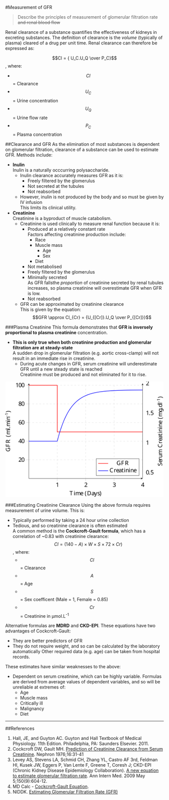 #Measurement of GFR
> Describe the principles of measurement of glomerular filtration rate ~~and renal blood flow~~

Renal clearance of a substance quantifies the effectiveness of kidneys in excreting substances. The definition of clearance is the *volume* (typically of plasma) cleared of a drug per unit time. Renal clearance can therefore be expressed as:

$$Cl = { U_C.U_Q \over P_C}$$, where:
* $$Cl$$ = Clearance
* $$U_C$$ = Urine concentration
* $$U_Q$$ = Urine flow rate
* $$P_C$$ = Plasma concentration

##Clearance and GFR
As the elimination of most substances is dependent on glomerular filtration, clearance of a substance can be used to estimate GFR. Methods include:
* **Inulin**  
Inulin is a naturally occcurring polysaccharide.
    * Inulin clearance accurately measures GFR as it is:
        * Freely filtered by the glomerulus
        * Not secreted at the tubules
        * Not reabsorbed
    * However, inulin is not produced by the body and so must be given by IV infusion  
    This limits its clinical utility.
* **Creatinine**  
Creatinine is a byproduct of muscle catabolism.
    * Creatinine is used clinically to measure renal function because it is:
        * Produced at a relatively constant rate  
        Factors affecting creatinine production include:
            * Race
            * Muscle mass
                * Age
                * Sex
            * Diet
        * Not metabolised
        * Freely filtered by the glomerulus
        * Minimally secreted  
        As GFR fallsthe *proportion* of creatinine secreted by renal tubules increases, so plasma creatinine will overestimate GFR when GFR is low.
        * Not reabsorbed
    * GFR can be approximated by creatinine clearance  
    This is given by the equation: $$GFR \approx Cl_{Cr} = {U_{[Cr]}.U_Q \over P_{[Cr]}}$$
    
    


###Plasma Creatinine
This formula demonstrates that **GFR is inversely proportional to plasma creatinine** concentration.
* **This is only true when both creatinine production and glomerular filtration are at steady-state**  
A sudden drop in glomerular filtration (e.g. aortic cross-clamp) will not result in an immediate rise in creatinine.
    * During acute changes in GFR, serum creatinine will underestimate GFR until a new steady state is reached  
    Creatinine must be produced and not eliminated for it to rise.


<img src="resources\gfr-vs-creatinine.svg">

###Estimating Creatinine Clearance
Using the above formula requires measurement of urine volume. This is:
* Typically performed by taking a 24 hour urine collection
* Tedious, and so creatinine clearance is often estimated  
A common method is the **Cockcroft-Gault formula**, which has a correlation of ~0.83 with creatinine clearance:  
$$Cl = (140-A) \times W  \times S  \times 72  \times Cr)$$, where:
    * $$Cl$$ = Clearance
    * $$A$$ = Age
    * $$S$$ = Sex coefficent (Male = 1, Female = 0.85)
    * $$Cr$$ = Creatinine in µmol.L<sup>-1</sup>

Alternative formulas are **MDRD** and **CKD-EPI**. These equations have two advantages of Cockcroft-Gault:
* They are better predictors of GFR
* They do not require weight, and so can be calculated by the laboratory automatically  Other required data (e.g. age) can be taken from hospital records.

These estimates have similar weaknesses to the above:
* Dependent on serum creatinine, which can be highly variable. Formulas are derived from average values of dependent variables, and so will be unreliable at extremes of:
    * Age
    * Muscle mass
    * Critically ill
    * Malignancy
    * Diet

---
##References
1. Hall, JE, and Guyton AC. Guyton and Hall Textbook of Medical Physiology. 11th Edition. Philadelphia, PA: Saunders Elsevier. 2011. 
2. Cockcroft DW, Gault MH. [Prediction of Creatinine Clearance from Serum Creatinine](http://www.karger.com/Article/Abstract/180580). Nephron 1976;16:31-41
3. Levey AS, Stevens LA, Schmid CH, Zhang YL, Castro AF 3rd, Feldman HI, Kusek
JW, Eggers P, Van Lente F, Greene T, Coresh J; CKD-EPI (Chronic Kidney Disease 
Epidemiology Collaboration). [A new equation to estimate glomerular filtration 
rate](https://www.ncbi.nlm.nih.gov/pmc/articles/PMC2763564). Ann Intern Med. 2009 May 5;150(9):604-12.
2. MD Calc - [Cockcroft-Gault Equation](https://www.mdcalc.com/creatinine-clearance-cockcroft-gault-equation#about-equation).
3. NIDDK. [Estimating Glomerular Filtration Rate (GFR)](http://www.niddk.nih.gov/health-information/health-communication-programs/nkdep/lab-evaluation/gfr/estimating/Pages/estimating.aspx#the-ckd-epi-equation)